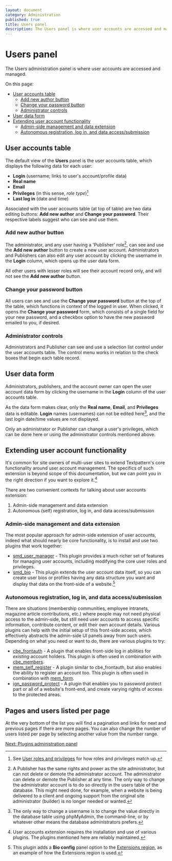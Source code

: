 ```yaml
---
layout: document
category: Administration
published: true
title: Users panel
description: The Users panel is where user accounts are accessed and managed.
---
```


# Users panel

The Users administration panel is where user accounts are accessed and managed.

On this page:

* [User accounts table](#user-accounts-table)
  * [Add new author button](#add-new-author-button)
  * [Change your password button](#change-your-password-button)
  * [Administrator controls](#administrator-controls)
* [User data form](#user-data-form)
* [Extending user account functionality](#extending-user-account-functionality)
  * [Admin-side management and data extension](#admin-side-management-and-data-extension)
  * [Autonomous registration, log in, and data access/submission](#autonomous-registration-log-in-and-data-accesssubmission)

## User accounts table

The default view of the **Users** panel is the user accounts table, which displays the following data for each user:

* **Login** (username; links to user's account/profile data)
* **Real name**
* **Email**
* **Privileges** (in this sense, *role type*)[^1]
* **Last log in** (date and time)

Associated with the user accounts table (at top of table) are two data editing buttons: **Add new author** and **Change your password**. Their respective labels suggest who can see and use them.

### Add new author button

The administrator, and any user having a 'Publisher' role[^2], can see and use the **Add new author** button to create a new user account. Administrators and Publishers can also edit any user account by clicking the username in the **Login** column, which opens up the user data form.

All other users with lesser roles will see their account record only, and will not see the **Add new author** button.

### Change your password button

All users can see and use the **Change your password** button at the top of the table, which functions in context of the logged in user. When clicked, it opens the **Change your password** form, which consists of a single field for your new password, and a checkbox option to have the new password emailed to you, if desired.

### Administrator controls

Administrators and Publisher can see and use a selection list control under the user accounts table. The control menu works in relation to the check boxes that begin each table record.

## User data form

Administrators, publishers, and the account owner can open the user account data form by clicking the username in the **Login** column of the user accounts table.

As the data form makes clear, only the **Real name**, **Email**, and **Privileges** data is editable. **Login** names (usernames) can not be edited here[^3], and the last login date/time values are not displayed.

Only an administrator or Publisher can change a user's privileges, which can be done here or using the administrator controls mentioned above.

## Extending user account functionality

It's common for site owners of multi-user sites to extend Textpattern's core functionality around user account management. The specifics of such extension is beyond scope of this documentation, but we can point you in the right direction if you want to explore it.[^4]

There are two convenient contexts for talking about user accounts extension:

1. Admin-side management and data extension
2. Autonomous (self) registration, log in, and data access/submission

### Admin-side management and data extension

The most popular approach for admin-side extension of user accounts, indeed what should nearly be core functionality, is to install and use two plugins that work together:

* [smd_user_manager](http://forum.textpattern.com/viewtopic.php?id=36558) - This plugin provides a much richer set of features for managing user accounts, including modifying the core user roles and privileges.
* [smd_bio](http://forum.textpattern.com/viewtopic.php?id=31496) - This plugin extends the user account data itself, so you can create user bios or profiles having any data structure you want and display that data on the front-side of a website.[^5]

### Autonomous registration, log in, and data access/submission

There are situations (membership communities, employee intranets, magazine article contributions, etc.) where people may not need physical access to the admin-side, but still need user accounts to access specific information, contribute content, or edit their own account details. Various plugins can help with the initial setup of this front-side access, which effectively abstracts the admin-side UI panels away from such users. Depending on what you need or want to do, there are various plugins to try:

* [cbe_frontauth](http://forum.textpattern.com/viewtopic.php?id=36552) - A plugin that enables front-side log in abilities for *existing* account holders. This plugin is often used in combination with [cbe_members](http://forum.textpattern.com/viewtopic.php?id=37760).
* [mem_self_register](http://forum.textpattern.com/viewtopic.php?id=8520) - A plugin similar to cbe_frontauth, but also enables the ability to register an account too. This plugin is often used in combination with [mem_form](http://forum.textpattern.com/viewtopic.php?id=25247).
* [ign_password_protect](http://forum.textpattern.com/viewtopic.php?id=8799) - A plugin that enables you to password protect part or all of a website's front-end, and create varying rights of access to the protected areas.

## Pages and users listed per page

At the very bottom of the list you will find a pagination and links for next and previous pages if there are more pages. You can also change the number of users listed per page by selecting another value from the number range.

[Next: Plugins administration panel](http://docs.textpattern.io/administration/plugins-panel)

[^1]: See [User roles and privileges](http://docs.textpattern.io/administration/user-roles-and-privileges) for how roles and privileges match up.

[^2]: A Publisher has the same rights and power as the site administrator, but can not delete or demote the administrator account. The administrator can delete or demote the Publisher at any time. The only way to change the administrator account is to do so directly in the users table of the database. This might need done, for example, when a website is being delivered to a client and ongoing support from the original site administrator (builder) is no longer needed or wanted.

[^3]: The only way to change a username is to change the value directly in the database table using phpMyAdmin, the command-line, or by whatever other means the database administrators prefers.

[^4]: User accounts extension requires the installation and use of various plugins. The plugins mentioned here are reliably maintained.

[^5]: This plugin adds a **Bio config** panel option to the [Extensions region](http://docs.textpattern.io/administration/extensions-region), as an example of how the Extensions region is used.
